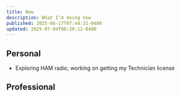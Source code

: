 ```yaml
---
title: Now
description: What I'm doing now
published: 2025-06-17T07:44:31-0400
updated: 2025-07-04T08:20:12-0400
---
```


## Personal

- Exploring HAM radio, working on getting my Technician license

## Professional
